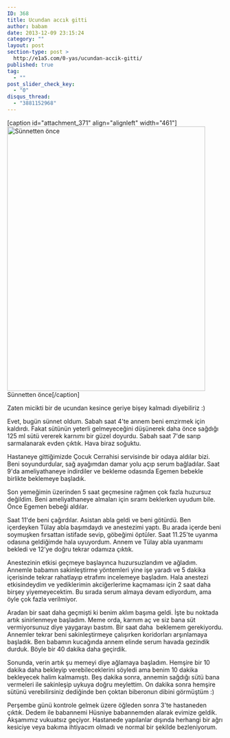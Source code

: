 ```yaml
---
ID: 368
title: Ucundan accık gitti
author: babam
date: 2013-12-09 23:15:24
category: ""
layout: post
section-type: post >
  http://e1a5.com/0-yas/ucundan-accik-gitti/
published: true
tag:
  - ""
post_slider_check_key:
  - "0"
disqus_thread:
  - "3881152968"
---
```

[caption id="attachment_371" align="alignleft" width="461"]<a href="http://e1a5.com/wp-content/uploads/2013/12/sunnetten_once.jpg"><img class=" wp-image-371 " alt="Sünnetten önce" src="http://e1a5.com/wp-content/uploads/2013/12/sunnetten_once.jpg" width="461" height="614" /></a> Sünnetten önce[/caption]

Zaten micikti bir de ucundan kesince geriye bişey kalmadı diyebiliriz :)

Evet, bugün sünnet oldum. Sabah saat 4'te annem beni emzirmek için kaldırdı. Fakat sütünün yeterli gelmeyeceğini düşünerek daha önce sağdığı 125 ml sütü vererek karnımı bir güzel doyurdu. Sabah saat 7'de sarıp sarmalanarak evden çıktık. Hava biraz soğuktu.

Hastaneye gittiğimizde Çocuk Cerrahisi servisinde bir odaya aldılar bizi. Beni soyundurdular, sağ ayağımdan damar yolu açıp serum bağladılar. Saat 9'da ameliyathaneye indirdiler ve bekleme odasında Egemen bebekle birlikte beklemeye başladık.

Son yemeğimin üzerinden 5 saat geçmesine rağmen çok fazla huzursuz değildim. Beni ameliyathaneye almaları için sıramı beklerken uyudum bile. Önce Egemen bebeği aldılar.

Saat 11'de beni çağırdılar. Asistan abla geldi ve beni götürdü. Ben içerdeyken Tülay abla başımdaydı ve anestezimi yaptı. Bu arada içerde beni soymuşken fırsattan istifade sevip, göbeğimi öptüler. Saat 11.25'te uyanma odasına geldiğimde hala uyuyordum. Annem ve Tülay abla uyanmamı bekledi ve 12'ye doğru tekrar odamıza çıktık.

Anestezinin etkisi geçmeye başlayınca huzursuzlandım ve ağladım. Annemle babamın sakinleştirme yöntemleri yine işe yaradı ve 5 dakika içerisinde tekrar rahatlayıp etrafımı incelemeye başladım. Hala anestezi etkisindeydim ve yediklerimin akciğerlerime kaçmaması için 2 saat daha birşey yiyemeyecektim. Bu sırada serum almaya devam ediyordum, ama öyle çok fazla verilmiyor.

Aradan bir saat daha geçmişti ki benim aklım başıma geldi. İşte bu noktada artık sinirlenmeye başladım. Meme orda, karnım aç ve siz bana süt vermiyorsunuz diye yaygarayı bastım. Bir saat daha  beklemem gerekiyordu. Annemler tekrar beni sakinleştirmeye çalışırken koridorları arşınlamaya başladık. Ben babamın kucağında annem elinde serum havada gezindik durduk. Böyle bir 40 dakika daha geçirdik.

Sonunda, verin artık şu memeyi diye ağlamaya başladım. Hemşire bir 10 dakika daha bekleyip verebileceklerini söyledi ama benim 10 dakika bekleyecek halim kalmamıştı. Beş dakika sonra, annemin sağdığı sütü bana vermeleri ile sakinleşip uykuya doğru meylettim. On dakika sonra hemşire sütünü verebilirsiniz dediğinde ben çoktan biberonun dibini görmüştüm :)

Perşembe günü kontrole gelmek üzere öğleden sonra 3'te hastaneden çıktık. Dedem ile babannemi Hüsniye babannemden alarak evimize geldik. Akşamımız vukuatsız geçiyor. Hastanede yapılanlar dışında herhangi bir ağrı kesiciye veya bakıma ihtiyacım olmadı ve normal bir şekilde bezleniyorum.
